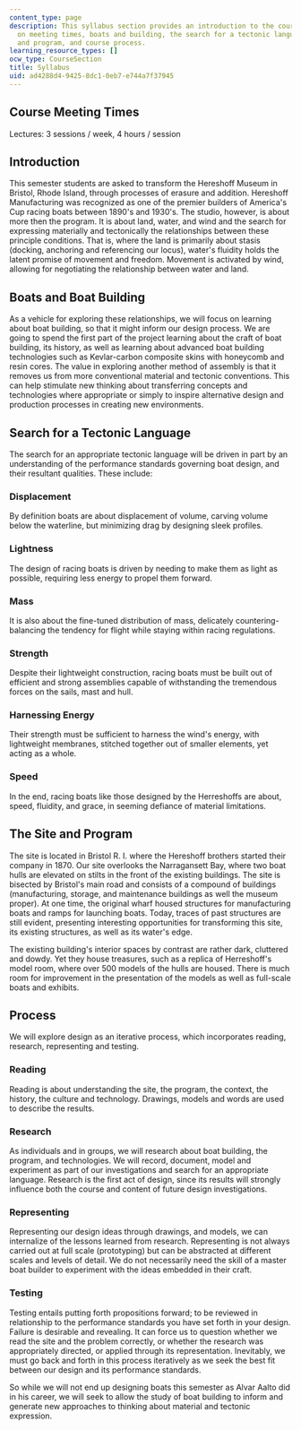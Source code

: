 ```yaml
---
content_type: page
description: This syllabus section provides an introduction to the course and information
  on meeting times, boats and building, the search for a tectonic language, the site
  and program, and course process.
learning_resource_types: []
ocw_type: CourseSection
title: Syllabus
uid: ad4288d4-9425-8dc1-0eb7-e744a7f37945
---
```


Course Meeting Times
--------------------

Lectures: 3 sessions / week, 4 hours / session

Introduction
------------

This semester students are asked to transform the Hereshoff Museum in Bristol, Rhode Island, through processes of erasure and addition. Hereshoff Manufacturing was recognized as one of the premier builders of America's Cup racing boats between 1890's and 1930's. The studio, however, is about more then the program. It is about land, water, and wind and the search for expressing materially and tectonically the relationships between these principle conditions. That is, where the land is primarily about stasis (docking, anchoring and referencing our locus), water's fluidity holds the latent promise of movement and freedom. Movement is activated by wind, allowing for negotiating the relationship between water and land.

Boats and Boat Building
-----------------------

As a vehicle for exploring these relationships, we will focus on learning about boat building, so that it might inform our design process. We are going to spend the first part of the project learning about the craft of boat building, its history, as well as learning about advanced boat building technologies such as Kevlar-carbon composite skins with honeycomb and resin cores. The value in exploring another method of assembly is that it removes us from more conventional material and tectonic conventions. This can help stimulate new thinking about transferring concepts and technologies where appropriate or simply to inspire alternative design and production processes in creating new environments.

Search for a Tectonic Language
------------------------------

The search for an appropriate tectonic language will be driven in part by an understanding of the performance standards governing boat design, and their resultant qualities. These include:

### Displacement

By definition boats are about displacement of volume, carving volume below the waterline, but minimizing drag by designing sleek profiles.

### Lightness

The design of racing boats is driven by needing to make them as light as possible, requiring less energy to propel them forward.

### Mass

It is also about the fine-tuned distribution of mass, delicately countering-balancing the tendency for flight while staying within racing regulations.

### Strength

Despite their lightweight construction, racing boats must be built out of efficient and strong assemblies capable of withstanding the tremendous forces on the sails, mast and hull.

### Harnessing Energy

Their strength must be sufficient to harness the wind's energy, with lightweight membranes, stitched together out of smaller elements, yet acting as a whole.

### Speed

In the end, racing boats like those designed by the Herreshoffs are about, speed, fluidity, and grace, in seeming defiance of material limitations.

The Site and Program
--------------------

The site is located in Bristol R. I. where the Hereshoff brothers started their company in 1870. Our site overlooks the Narragansett Bay, where two boat hulls are elevated on stilts in the front of the existing buildings. The site is bisected by Bristol's main road and consists of a compound of buildings  (manufacturing, storage, and maintenance buildings as well the museum proper). At one time, the original wharf housed structures for manufacturing boats and ramps for launching boats. Today, traces of past structures are still evident, presenting interesting opportunities for transforming this site, its existing structures, as well as its water's edge.

The existing building's interior spaces by contrast are rather dark, cluttered and dowdy. Yet they house treasures, such as a replica of Herreshoff's model room, where over 500 models of the hulls are housed. There is much room for improvement in the presentation of the models as well as full-scale boats and exhibits.

Process
-------

We will explore design as an iterative process, which incorporates reading, research, representing and testing.

### Reading

Reading is about understanding the site, the program, the context, the history, the culture and technology. Drawings, models and words are used to describe the results.

### Research

As individuals and in groups, we will research about boat building, the program, and technologies. We will record, document, model and experiment as part of our investigations and search for an appropriate language. Research is the first act of design, since its results will strongly influence both the course and content of future design investigations.

### Representing

Representing our design ideas through drawings, and models, we can internalize of the lessons learned from research. Representing is not always carried out at full scale (prototyping) but can be abstracted at different scales and levels of detail. We do not necessarily need the skill of a master boat builder to experiment with the ideas embedded in their craft.

### Testing

Testing entails putting forth propositions forward; to be reviewed in relationship to the performance standards you have set forth in your design. Failure is desirable and revealing. It can force us to question whether we read the site and the problem correctly, or whether the research was appropriately directed, or applied through its representation. Inevitably, we must go back and forth in this process iteratively as we seek the best fit between our design and its performance standards.

So while we will not end up designing boats this semester as Alvar Aalto did in his career, we will seek to allow the study of boat building to inform and generate new approaches to thinking about material and tectonic expression.